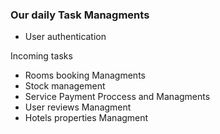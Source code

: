 ### Our daily Task Managments

- User authentication


Incoming tasks

- Rooms booking Managments
- Stock management
- Service Payment Proccess and Managments
- User reviews Managment
- Hotels properties Managment
